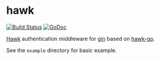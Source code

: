 # hawk

[![Build Status](https://travis-ci.org/hyperboloide/hawk.svg?branch=master)](https://travis-ci.org/hyperboloide/hawk)
[![GoDoc](https://godoc.org/github.com/hyperboloide/hawk?status.svg)](https://godoc.org/github.com/hyperboloide/hawk)

[Hawk](https://github.com/hueniverse/hawk) authentication middleware for
[gin](https://github.com/gin-gonic/gin)
based on [hawk-go](https://github.com/tent/hawk-go/).

See the `example` directory for basic example.
